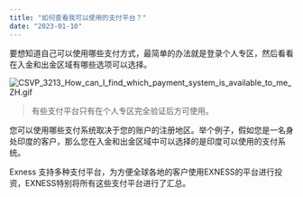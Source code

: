 ```yaml
---
title: "如何查看我可以使用的支付平台？"
date: "2023-01-10"
---
```


要想知道自己可以使用哪些支付方式，最简单的办法就是登录个人专区，然后看看在入金和出金区域有哪些选项可以选择。

![CSVP_3213_How_can_I_find_which_payment_system_is_available_to_me_ZH.gif](https://testingcf.jsdelivr.net/gh/jarlin8/OSS@main/exhelp/CSVP_3213_How_can_I_find_which_payment_system_is_available_to_me_ZH.gif)

> 有些支付平台只有在个人专区完全验证后方可使用。

您可以使用哪些支付系统取决于您的账户的注册地区。举个例子，假如您是一名身处印度的客户，那么您在入金和出金区域中可以选择的是印度可以使用的支付系统。

Exness 支持多种支付平台，为方便全球各地的客户使用EXNESS的平台进行投资，EXNESS特别将所有这些支付平台进行了汇总。
